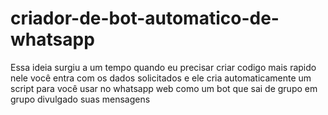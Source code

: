 # criador-de-bot-automatico-de-whatsapp
Essa ideia surgiu a um tempo quando eu precisar criar codigo mais rapido
nele você entra com os dados solicitados e ele cria automaticamente um script para você usar no whatsapp web
como um bot que sai de grupo em grupo divulgado suas mensagens
